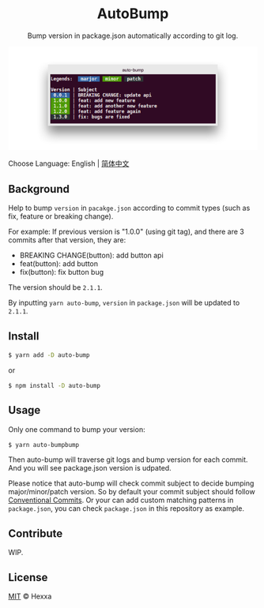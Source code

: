<h1 align="center">
  AutoBump
</h1>
<p align="center">
  Bump version in package.json automatically according to git log.
</p>
<p align="center">
  <img src="https://github.com/ihexxa/auto-bump/raw/master/demo.png" alt="auto-bump">
<p>

Choose Language: English | [简体中文](./README_zh_cn.md)

## Background

Help to bump `version` in `pacakge.json` according to commit types (such as fix, feature or breaking change).

For example:
If previous version is "1.0.0" (using git tag), and there are 3 commits after that version, they are:

- BREAKING CHANGE(button): add button api
- feat(button): add button
- fix(button): fix button bug

The version should be `2.1.1`.

By inputting `yarn auto-bump`, `version` in `package.json` will be updated to `2.1.1`.

## Install

```sh
$ yarn add -D auto-bump
```

or

```sh
$ npm install -D auto-bump
```

## Usage

Only one command to bump your version:

```sh
$ yarn auto-bumpbump
```

Then auto-bump will traverse git logs and bump version for each commit. And you will see package.json version is udpated.

Please notice that auto-bump will check commit subject to decide bumping major/minor/patch version. So by default your commit subject should follow [Conventional Commits](https://conventionalcommits.org/). Or your can add custom matching patterns in `package.json`, you can check `package.json` in this repository as example.

## Contribute

WIP.

## License

[MIT](LICENSE) © Hexxa
